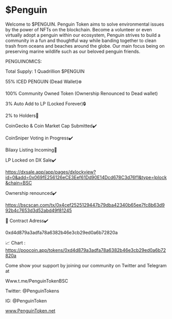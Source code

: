 # $Penguin


Welcome to $PENGUIN. Penguin Token aims to solve environmental issues by the power of NFTs on the blockchain. Become a volunteer or even virtually adopt a penguin within our ecosystem, Penguin strives to build a community in a fun and thoughtful way while banding together to clean trash from oceans and beaches around the globe. Our main focus being on preserving marine wildlife such as our beloved penguin friends.


PENGUINOMICS:


Total Supply: 1 Quadrillion $PENGUIN 



55% ICED PENGUIN (Dead Wallet)❄️



100% Community Owned Token (Ownership Renounced to Dead wallet)



3% Auto Add to LP (Locked Forever)🔒

2% to Holders🐧



CoinGecko & Coin Market Cap Submitted✔️

CoinSniper Voting in Progress✔️

Bilaxy Listing Incoming🚀



LP Locked on DX Sale✔️

https://dxsale.app/app/pages/dxlockview?id=0&add=0x069fE256126eCE3Eef61Dd90E14Dcd678C3d76f1&type=lplock&chain=BSC



Ownership renounced✔️

https://bscscan.com/tx/0x4cef2525129447b79dba42340b65ee7fc8b63d992b4c7653d3d52abd49f81245



📖 Contract Adress✔️

0xd4d879a3adfa78a6382b46e3cb29ed0a6b72820a

📈 Chart : https://poocoin.app/tokens/0xd4d879a3adfa78a6382b46e3cb29ed0a6b72820a



Come show your support by joining our community on Twitter and Telegram at 

Www.t.me/PenguinTokenBSC

Twitter: @PenguinTokens

IG: @PenguinToken

www.PenguinToken.net

